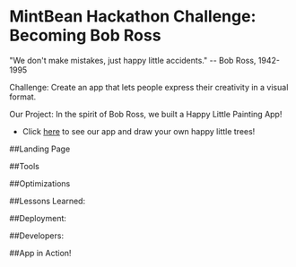 # MintBean Hackathon Challenge: Becoming Bob Ross
"We don't make mistakes, just happy little accidents." 
-- Bob Ross, 1942-1995

Challenge: Create an app that lets people express their creativity in a visual format.

Our Project: In the spirit of Bob Ross, we built a Happy Little Painting App!

- Click [here](https://happy-little-painting-app.netlify.app) to see our app and draw your own happy little trees!

##Landing Page


##Tools

##Optimizations

##Lessons Learned:

##Deployment:

##Developers:

##App in Action!


